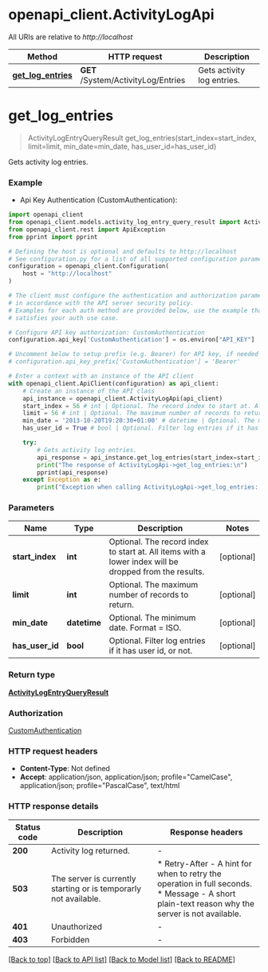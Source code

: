 # openapi_client.ActivityLogApi

All URIs are relative to *http://localhost*

Method | HTTP request | Description
------------- | ------------- | -------------
[**get_log_entries**](ActivityLogApi.md#get_log_entries) | **GET** /System/ActivityLog/Entries | Gets activity log entries.


# **get_log_entries**
> ActivityLogEntryQueryResult get_log_entries(start_index=start_index, limit=limit, min_date=min_date, has_user_id=has_user_id)

Gets activity log entries.

### Example

* Api Key Authentication (CustomAuthentication):

```python
import openapi_client
from openapi_client.models.activity_log_entry_query_result import ActivityLogEntryQueryResult
from openapi_client.rest import ApiException
from pprint import pprint

# Defining the host is optional and defaults to http://localhost
# See configuration.py for a list of all supported configuration parameters.
configuration = openapi_client.Configuration(
    host = "http://localhost"
)

# The client must configure the authentication and authorization parameters
# in accordance with the API server security policy.
# Examples for each auth method are provided below, use the example that
# satisfies your auth use case.

# Configure API key authorization: CustomAuthentication
configuration.api_key['CustomAuthentication'] = os.environ["API_KEY"]

# Uncomment below to setup prefix (e.g. Bearer) for API key, if needed
# configuration.api_key_prefix['CustomAuthentication'] = 'Bearer'

# Enter a context with an instance of the API client
with openapi_client.ApiClient(configuration) as api_client:
    # Create an instance of the API class
    api_instance = openapi_client.ActivityLogApi(api_client)
    start_index = 56 # int | Optional. The record index to start at. All items with a lower index will be dropped from the results. (optional)
    limit = 56 # int | Optional. The maximum number of records to return. (optional)
    min_date = '2013-10-20T19:20:30+01:00' # datetime | Optional. The minimum date. Format = ISO. (optional)
    has_user_id = True # bool | Optional. Filter log entries if it has user id, or not. (optional)

    try:
        # Gets activity log entries.
        api_response = api_instance.get_log_entries(start_index=start_index, limit=limit, min_date=min_date, has_user_id=has_user_id)
        print("The response of ActivityLogApi->get_log_entries:\n")
        pprint(api_response)
    except Exception as e:
        print("Exception when calling ActivityLogApi->get_log_entries: %s\n" % e)
```



### Parameters


Name | Type | Description  | Notes
------------- | ------------- | ------------- | -------------
 **start_index** | **int**| Optional. The record index to start at. All items with a lower index will be dropped from the results. | [optional] 
 **limit** | **int**| Optional. The maximum number of records to return. | [optional] 
 **min_date** | **datetime**| Optional. The minimum date. Format &#x3D; ISO. | [optional] 
 **has_user_id** | **bool**| Optional. Filter log entries if it has user id, or not. | [optional] 

### Return type

[**ActivityLogEntryQueryResult**](ActivityLogEntryQueryResult.md)

### Authorization

[CustomAuthentication](../README.md#CustomAuthentication)

### HTTP request headers

 - **Content-Type**: Not defined
 - **Accept**: application/json, application/json; profile="CamelCase", application/json; profile="PascalCase", text/html

### HTTP response details

| Status code | Description | Response headers |
|-------------|-------------|------------------|
**200** | Activity log returned. |  -  |
**503** | The server is currently starting or is temporarly not available. |  * Retry-After - A hint for when to retry the operation in full seconds. <br>  * Message - A short plain-text reason why the server is not available. <br>  |
**401** | Unauthorized |  -  |
**403** | Forbidden |  -  |

[[Back to top]](#) [[Back to API list]](../README.md#documentation-for-api-endpoints) [[Back to Model list]](../README.md#documentation-for-models) [[Back to README]](../README.md)

